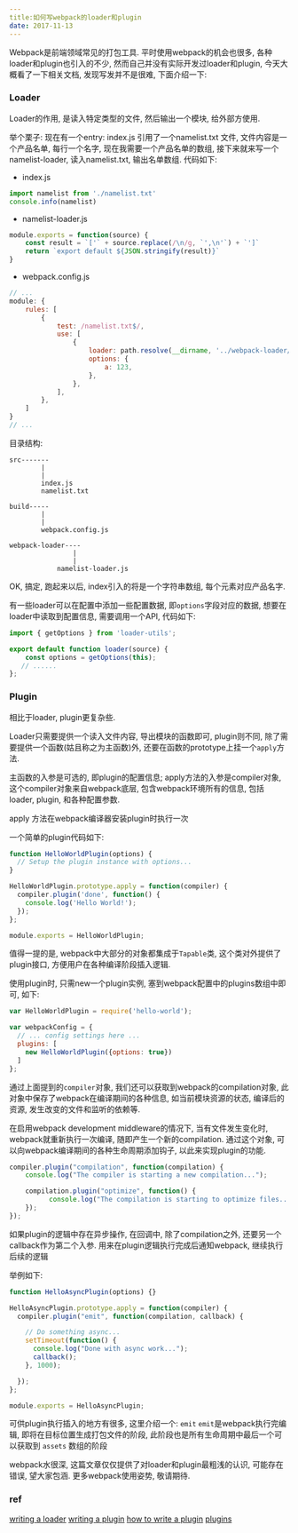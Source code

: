 ```yaml
---
title:如何写webpack的loader和plugin
date: 2017-11-13
---
```


<!-- 为了更方便归档，请先完善以上信息，正文贴下面 -->
<!--
注意点：
0. 文章中的资源（主要是图片）引用请使用 HTTPS
1. 文章末可以加上自己的署名，如： by [Kaola](http://www.kaola.com)
2. 最好不要用 NOS 图床，感觉加防盗链是迟早的事
3. 文章会定期归档到 https://blog.kaolafed.com/
-->

Webpack是前端领域常见的打包工具. 平时使用webpack的机会也很多, 各种loader和plugin也引入的不少, 然而自己并没有实际开发过loader和plugin, 今天大概看了一下相关文档, 发现写发并不是很难, 下面介绍一下:

### Loader

Loader的作用, 是读入特定类型的文件, 然后输出一个模块, 给外部方使用.

举个栗子: 现在有一个entry: index.js 引用了一个namelist.txt 文件, 文件内容是一个产品名单, 每行一个名字, 现在我需要一个产品名单的数组, 接下来就来写一个namelist-loader, 读入namelist.txt, 输出名单数组. 
代码如下:

- index.js
``` javascript
import namelist from './namelist.txt'
console.info(namelist)
```
- namelist-loader.js
``` javascript
module.exports = function(source) {
    const result = `['` + source.replace(/\n/g, `',\n'`) + `']`
    return `export default ${JSON.stringify(result)}`
}
```

- webpack.config.js
``` javascript
// ...
module: {
    rules: [
        {
            test: /namelist.txt$/,
            use: [
                {
                    loader: path.resolve(__dirname, '../webpack-loader/namelist-loader.js'),
                    options: {
                        a: 123,
                    },
                },
            ],
        },
    ]
}
// ...
```

目录结构:
```
src-------
        |
        |
        index.js
        namelist.txt
      
build-----
        |
        |
        webpack.config.js
      
webpack-loader----
                |
                |
            namelist-loader.js
```

OK, 搞定, 跑起来以后, index引入的将是一个字符串数组, 每个元素对应产品名字.

有一些loader可以在配置中添加一些配置数据, 即`options`字段对应的数据, 想要在loader中读取到配置信息, 需要调用一个API, 代码如下:

``` javascript
import { getOptions } from 'loader-utils';

export default function loader(source) {
    const options = getOptions(this);
   // ......
};
```

### Plugin

相比于loader, plugin更复杂些. 

Loader只需要提供一个读入文件内容, 导出模块的函数即可, plugin则不同, 除了需要提供一个函数(姑且称之为主函数)外, 还要在函数的prototype上挂一个`apply`方法. 

主函数的入参是可选的, 即plugin的配置信息; apply方法的入参是compiler对象, 这个compiler对象来自webpack底层, 包含webpack环境所有的信息, 包括loader, plugin, 和各种配置参数. 

apply 方法在webpack编译器安装plugin时执行一次

一个简单的plugin代码如下:
```javascript
function HelloWorldPlugin(options) {
  // Setup the plugin instance with options...
}

HelloWorldPlugin.prototype.apply = function(compiler) {
  compiler.plugin('done', function() {
    console.log('Hello World!'); 
  });
};

module.exports = HelloWorldPlugin;
```
值得一提的是, webpack中大部分的对象都集成于`Tapable`类, 这个类对外提供了plugin接口, 方便用户在各种编译阶段插入逻辑.

使用plugin时, 只需new一个plugin实例, 塞到webpack配置中的plugins数组中即可, 如下:
``` javascript
var HelloWorldPlugin = require('hello-world');

var webpackConfig = {
  // ... config settings here ...
  plugins: [
    new HelloWorldPlugin({options: true})
  ]
};
```

通过上面提到的`compiler`对象, 我们还可以获取到webpack的compilation对象, 此对象中保存了webpack在编译期间的各种信息, 如当前模块资源的状态, 编译后的资源, 发生改变的文件和监听的依赖等. 

在启用webpack development middleware的情况下, 当有文件发生变化时, webpack就重新执行一次编译, 随即产生一个新的compilation. 通过这个对象, 可以向webpack编译期间的各种生命周期添加钩子, 以此来实现plugin的功能.

```javascript
compiler.plugin("compilation", function(compilation) {
    console.log("The compiler is starting a new compilation...");

    compilation.plugin("optimize", function() {
          console.log("The compilation is starting to optimize files...");
    });
});
```

如果plugin的逻辑中存在异步操作, 在回调中, 除了compilation之外, 还要另一个callback作为第二个入参. 用来在plugin逻辑执行完成后通知webpack, 继续执行后续的逻辑

举例如下:
```javascript
function HelloAsyncPlugin(options) {}

HelloAsyncPlugin.prototype.apply = function(compiler) {
  compiler.plugin("emit", function(compilation, callback) {

    // Do something async...
    setTimeout(function() {
      console.log("Done with async work...");
      callback();
    }, 1000);

  });
};

module.exports = HelloAsyncPlugin;
```

可供plugin执行插入的地方有很多, 这里介绍一个: `emit`
`emit`是webpack执行完编辑, 即将在目标位置生成打包文件的阶段, 此阶段也是所有生命周期中最后一个可以获取到 `assets` 数组的阶段

webpack水很深, 这篇文章仅仅提供了对loader和plugin最粗浅的认识, 可能存在错误, 望大家包涵. 更多webpack使用姿势, 敬请期待.

### ref
[writing a loader](https://webpack.js.org/contribute/writing-a-loader/)
[writing a plugin](https://webpack.js.org/contribute/writing-a-plugin/)
[how to write a plugin](https://github.com/webpack/docs/wiki/how-to-write-a-plugin)
[plugins](https://github.com/webpack/docs/wiki/plugins)
